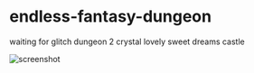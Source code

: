 # endless-fantasy-dungeon
waiting for glitch dungeon 2 crystal lovely sweet dreams castle

![screenshot](https://scontent-sjc3-1.cdninstagram.com/vp/e684520c28675511262c438b444d2659/5BC59D4E/t51.2885-15/sh0.08/e35/s640x640/30592916_246913305852456_553384395533189120_n.jpg?efg=eyJ1cmxnZW4iOiJ1cmxnZW5fZnJvbV9pZyJ9%20640w)
